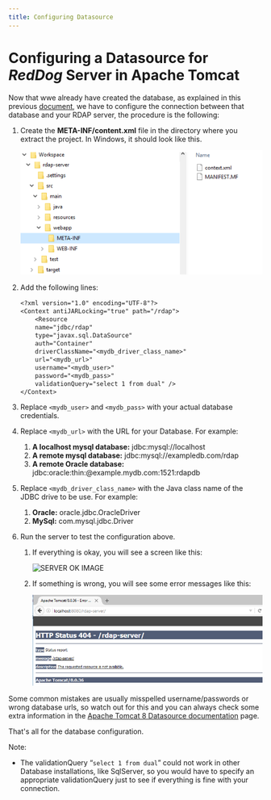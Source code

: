 ```yaml
---
title: Configuring Datasource
---
```


# Configuring a Datasource for _RedDog_ Server in Apache Tomcat

Now that wwe already have created the database, as explained in this previous [document](database-schema.html "Database Schema"), we have to configure the connection between that database and your RDAP server, the procedure is the following:

1.	Create the **META-INF/content.xml** file in the directory where you extract the project. In Windows, it should look  like this.

	![DATASOURCE PATH](img\datasource-path.png)

2.	Add the following lines:
 
        <?xml version="1.0" encoding="UTF-8"?>
        <Context antiJARLocking="true" path="/rdap">
	        <Resource 
			name="jdbc/rdap" 
			type="javax.sql.DataSource" 
			auth="Container"
			driverClassName="<mydb_driver_class_name>" 
			url="<mydb_url>"
			username="<mydb_user>" 
			password="<mydb_pass>" 
			validationQuery="select 1 from dual" />	
        </Context> 
        
3.	Replace `<mydb_user>` and `<mydb_pass>` with your actual database credentials.

4.	Replace `<mydb_url>` with the URL for your Database. For example:

	1.	**A localhost mysql database:** jdbc:mysql://localhost
	2.	**A remote mysql database:** jdbc:mysql://exampledb.com/rdap
	3.	**A remote Oracle database:** jdbc:oracle:thin:@example.mydb.com:1521:rdapdb
  
5.	Replace `<mydb_driver_class_name>` with the Java class name of the JDBC drive to be use. For example:

	1.	**Oracle:** oracle.jdbc.OracleDriver 
	2.	**MySql:** com.mysql.jdbc.Driver


6.	Run the server to test the configuration above.

	1.	If everything is okay, you will see a screen like this:

		![SERVER OK IMAGE](img\server-ok-image.png)

	2.	If something is wrong, you will see some error messages like this:

		![ERROR IMAGE](img\server-error-image.png)

Some common mistakes are usually misspelled username/passwords or wrong database urls, so watch out for this and you can always check some extra information in the [Apache Tomcat 8 Datasource documentation] page.

That's all for the database configuration.

Note:

+	The validationQuery “`select 1 from dual`” could not work in other Database installations, like SqlServer, so you would have to specify an appropriate validationQuery just to see if everything is fine with your connection.

[Apache Tomcat 8 Datasource documentation]: http://tomcat.apache.org/tomcat-8.0-doc/jndi-datasource-examples-howto.html "Apache Tomcat"

